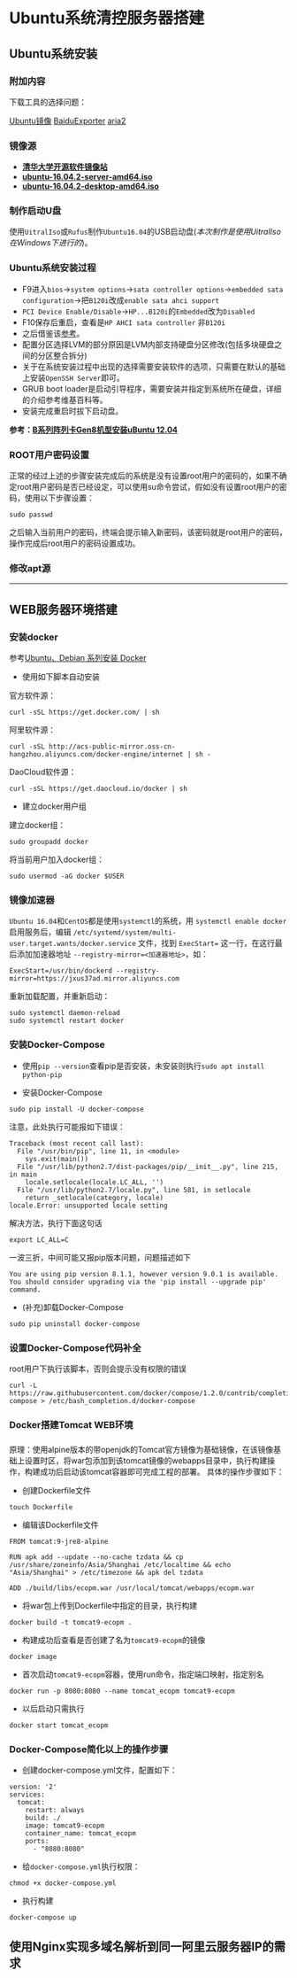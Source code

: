# Ubuntu系统清控服务器搭建

## Ubuntu系统安装

### 附加内容

下载工具的选择问题：

[Ubuntu镜像](https://mirrors.tuna.tsinghua.edu.cn/ubuntu-releases/16.04.2/)
[BaiduExporter](https://github.com/acgotaku/BaiduExporter)
[aria2](http://ziahamza.github.io/webui-aria2/)

### 镜像源
* **[清华大学开源软件镜像站](https://mirrors.tuna.tsinghua.edu.cn/)**
* **[ubuntu-16.04.2-server-amd64.iso](https://mirrors.tuna.tsinghua.edu.cn/ubuntu-releases/16.04.2/ubuntu-16.04.2-server-amd64.iso)**
* **[ubuntu-16.04.2-desktop-amd64.iso ](https://mirrors.tuna.tsinghua.edu.cn/ubuntu-releases/16.04.2/ubuntu-16.04.2-desktop-amd64.iso)**

### 制作启动U盘

使用`UitralIso`或`Rufus`制作`Ubuntu16.04`的USB启动盘(*本次制作是使用UitralIso在Windows下进行的*)。

### Ubuntu系统安装过程

* F9进入`bios`->`system options`->`sata controller options`->`embedded sata configuration`->把`B120i`改成`enable sata ahci support`
* `PCI Device Enable/Disable`->`HP...B120i`的`Embedded`改为`Disabled`
* F10保存后重启，查看是`HP AHCI sata controller` 非`B120i`
* 之后借鉴该[参考](http://www.hpiss.com/4822.html)。
* 配置分区选择LVM的部分原因是LVM内部支持硬盘分区修改(包括多块硬盘之间的分区整合拆分)
* 关于在系统安装过程中出现的选择需要安装软件的选项，只需要在默认的基础上安装`OpenSSH Server`即可。
* GRUB boot loader是启动引导程序，需要安装并指定到系统所在硬盘，详细的介绍参考维基百科等。
* 安装完成重启时拔下启动盘。

**参考：[B系列阵列卡Gen8机型安装uBuntu 12.04](http://www.hpiss.com/4822.html)**

### ROOT用户密码设置

正常的经过上述的步骤安装完成后的系统是没有设置root用户的密码的，如果不确定root用户密码是否已经设定，可以使用su命令尝试，假如没有设置root用户的密码，使用以下步骤设置：

```
sudo passwd
```

之后输入当前用户的密码，终端会提示输入新密码，该密码就是root用户的密码，操作完成后root用户的密码设置成功。

### 修改apt源

---

## WEB服务器环境搭建

### 安装docker

参考[Ubuntu、Debian 系列安装 Docker](https://yeasy.gitbooks.io/docker_practice/content/install/ubuntu.html)

* 使用如下脚本自动安装

官方软件源：

```
curl -sSL https://get.docker.com/ | sh
```

阿里软件源：

```
curl -sSL http://acs-public-mirror.oss-cn-hangzhou.aliyuncs.com/docker-engine/internet | sh -
```

DaoCloud软件源：

```
curl -sSL https://get.daocloud.io/docker | sh
```

* 建立docker用户组

建立docker组：

```
sudo groupadd docker
```

将当前用户加入docker组：

```
sudo usermod -aG docker $USER
```

### 镜像加速器

`Ubuntu 16.04`和`CentOS`都是使用`systemctl`的系统，用 `systemctl enable docker` 启用服务后，编辑 `/etc/systemd/system/multi-user.target.wants/docker.service` 文件，找到 `ExecStart=` 这一行，在这行最后添加加速器地址 `--registry-mirror=<加速器地址>`，如：

```
ExecStart=/usr/bin/dockerd --registry-mirror=https://jxus37ad.mirror.aliyuncs.com
```

重新加载配置，并重新启动：

```
sudo systemctl daemon-reload
sudo systemctl restart docker
```

### 安装Docker-Compose

* 使用`pip --version`查看pip是否安装，未安装则执行`sudo apt install python-pip`

* 安装Docker-Compose

```
sudo pip install -U docker-compose
```

注意，此处执行可能报如下错误：

```
Traceback (most recent call last):
  File "/usr/bin/pip", line 11, in <module>
    sys.exit(main())
  File "/usr/lib/python2.7/dist-packages/pip/__init__.py", line 215, in main
    locale.setlocale(locale.LC_ALL, '')
  File "/usr/lib/python2.7/locale.py", line 581, in setlocale
    return _setlocale(category, locale)
locale.Error: unsupported locale setting
```

解决方法，执行下面这句话

```
export LC_ALL=C
```

一波三折，中间可能又报pip版本问题，问题描述如下

```
You are using pip version 8.1.1, however version 9.0.1 is available.
You should consider upgrading via the 'pip install --upgrade pip' command.
```

* (补充)卸载Docker-Compose

```
sudo pip uninstall docker-compose
```

### 设置Docker-Compose代码补全

root用户下执行该脚本，否则会提示没有权限的错误

```
curl -L https://raw.githubusercontent.com/docker/compose/1.2.0/contrib/completion/bash/docker-compose > /etc/bash_completion.d/docker-compose
```

### Docker搭建Tomcat WEB环境

### 

原理：使用alpine版本的带openjdk的Tomcat官方镜像为基础镜像，在该镜像基础上设置时区，将war包添加到该tomcat镜像的webapps目录中，执行构建操作，构建成功后启动该tomcat容器即可完成工程的部署。
具体的操作步骤如下：

* 创建Dockerfile文件

```
touch Dockerfile
```

* 编辑该Dockerfile文件

```
FROM tomcat:9-jre8-alpine

RUN apk add --update --no-cache tzdata && cp /usr/share/zoneinfo/Asia/Shanghai /etc/localtime && echo "Asia/Shanghai" > /etc/timezone && apk del tzdata

ADD ./build/libs/ecopm.war /usr/local/tomcat/webapps/ecopm.war
```

* 将war包上传到Dockerfile中指定的目录，执行构建

```
docker build -t tomcat9-ecopm .
```

* 构建成功后查看是否创建了名为`tomcat9-ecopm`的镜像

```
docker image
```

* 首次启动`tomcat9-ecopm`容器，使用run命令，指定端口映射，指定别名

```
docker run -p 8080:8080 --name tomcat_ecopm tomcat9-ecopm
```

* 以后启动只需执行

```
docker start tomcat_ecopm
```

### Docker-Compose简化以上的操作步骤

* 创建docker-compose.yml文件，配置如下：

```
version: '2'
services:
  tomcat:
    restart: always
    build: ./
    image: tomcat9-ecopm
    container_name: tomcat_ecopm
    ports:
      - "8080:8080"
```

* 给`docker-compose.yml`执行权限：

```
chmod +x docker-compose.yml
```

* 执行构建

```
docker-compose up
```

## 使用Nginx实现多域名解析到同一阿里云服务器IP的需求

